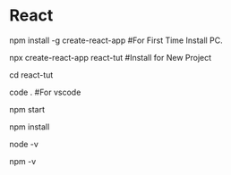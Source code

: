 # React

npm install -g create-react-app  #For First Time Install PC.

npx create-react-app react-tut   #Install for New Project

cd react-tut 

code .   #For vscode

npm start

npm install

node -v

npm -v
